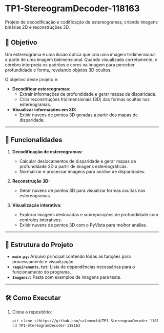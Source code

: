 # TP1-StereogramDecoder-118163

Projeto de decodificação e codificação de estereogramas, criando imagens binárias 2D e reconstruções 3D.

## 🎯 **Objetivo**
Um estereograma é uma ilusão óptica que cria uma imagem tridimensional a partir de uma imagem bidimensional. Quando visualizado corretamente, o cérebro interpreta os padrões e cores na imagem para perceber profundidade e forma, revelando objetos 3D ocultos.

O objetivo deste projeto é:
- **Decodificar estereogramas:**
  - Extrair informações de profundidade e gerar mapas de disparidade.
  - Criar reconstruções tridimensionais (3D) das formas ocultas nos estereogramas.
- **Visualizar informações em 3D:**
  - Exibir nuvens de pontos 3D geradas a partir dos mapas de disparidade.

---

## 🚀 **Funcionalidades**
1. **Decodificação de estereogramas:**
   - Calcular deslocamentos de disparidade e gerar mapas de profundidade 2D a partir de imagens estereográficas.
   - Normalizar e processar imagens para análise de disparidades.
   
2. **Reconstrução 3D:**
   - Gerar nuvens de pontos 3D para visualizar formas ocultas nos estereogramas.

3. **Visualização interativa:**
   - Explorar imagens deslocadas e sobreposições de profundidade com controles interativos.
   - Exibir nuvens de pontos 3D com o PyVista para melhor análise.

---

## 📂 **Estrutura do Projeto**
- **`main.py`:** Arquivo principal contendo todas as funções para processamento e visualização.
- **`requirements.txt`:** Lista de dependências necessárias para o funcionamento do programa.
- **`Imagens/`:** Pasta com exemplos de imagens para teste.

---

## 🛠️ **Como Executar**
1. Clone o repositório:
   ```bash
   git clone <(https://github.com/salomemld/TP1-StereogramDecoder-118163.git)>
   cd TP1-StereogramDecoder-118163
